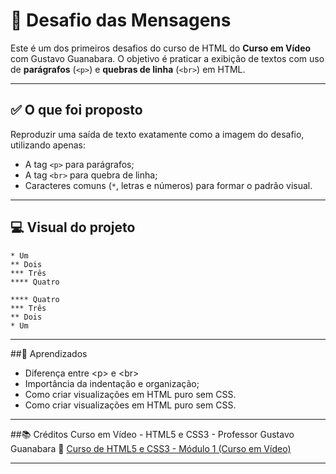 # 💬 Desafio das Mensagens

Este é um dos primeiros desafios do curso de HTML do **Curso em Vídeo** com Gustavo Guanabara. O objetivo é praticar a exibição de textos com uso de **parágrafos** (`<p>`) e **quebras de linha** (`<br>`) em HTML.

---

## ✅ O que foi proposto

Reproduzir uma saída de texto exatamente como a imagem do desafio, utilizando apenas:

- A tag `<p>` para parágrafos;
- A tag `<br>` para quebra de linha;
- Caracteres comuns (`*`, letras e números) para formar o padrão visual.

---

## 💻 Visual do projeto

```plaintext
* Um  
** Dois  
*** Três  
**** Quatro

**** Quatro  
*** Três  
** Dois  
* Um
````
---
##🧠 Aprendizados
- Diferença entre &lt;p&gt; e &lt;br&gt;
- Importância da indentação e organização;
- Como criar visualizações em HTML puro sem CSS.
- Como criar visualizações em HTML puro sem CSS.

---
##📚 Créditos
Curso em Vídeo - HTML5 e CSS3 - Professor Gustavo Guanabara
🔗 [Curso de HTML5 e CSS3 - Módulo 1 (Curso em Vídeo)](https://www.cursoemvideo.com/curso/html5-css3-modulo1-vip/)

---
